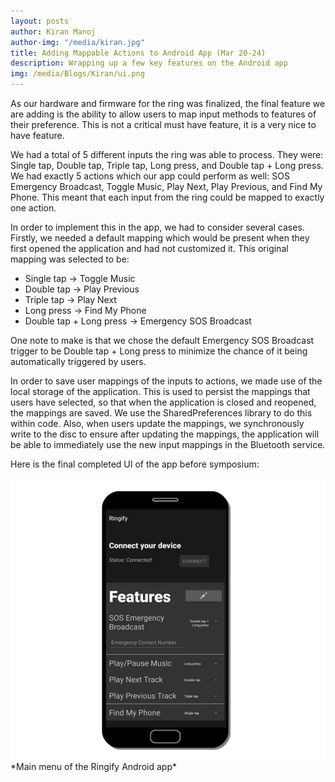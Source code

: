 ```yaml
---
layout: posts
author: Kiran Manoj
author-img: "/media/kiran.jpg"
title: Adding Mappable Actions to Android App (Mar 20-24)
description: Wrapping up a few key features on the Android app
img: /media/Blogs/Kiran/ui.png
---
```


As our hardware and firmware for the ring was finalized, the final feature we are adding is the ability to allow users to map input methods to features of their preference. This is not a critical must have feature, it is a very nice to have feature.

We had a total of 5 different inputs the ring was able to process. They were: Single tap, Double tap, Triple tap, Long press, and Double tap + Long press. We had exactly 5 actions which our app could perform as well: SOS Emergency Broadcast, Toggle Music, Play Next, Play Previous, and Find My Phone. This meant that each input from the ring could be mapped to exactly one action.

In order to implement this in the app, we had to consider several cases. Firstly, we needed a default mapping which would be present when they first opened the application and had not customized it. This original mapping was selected to be: 

- Single tap -> Toggle Music
- Double tap -> Play Previous
- Triple tap -> Play Next
- Long press -> Find My Phone
- Double tap + Long press -> Emergency SOS Broadcast

One note to make is that we chose the default Emergency SOS Broadcast trigger to be Double tap + Long press to minimize the chance of it being automatically triggered by users.

In order to save user mappings of the inputs to actions, we made use of the local storage of the application. This is used to persist the mappings that users have selected, so that when the application is closed and reopened, the mappings are saved. We use the SharedPreferences library to do this within code. Also, when users update the mappings, we synchronously write to the disc to ensure after updating the mappings, the application will be able to immediately use the new input mappings in the Bluetooth service.

Here is the final completed UI of the app before symposium:

<img src="/media/Blogs/Kiran/ui.png">
*Main menu of the Ringify Android app*
